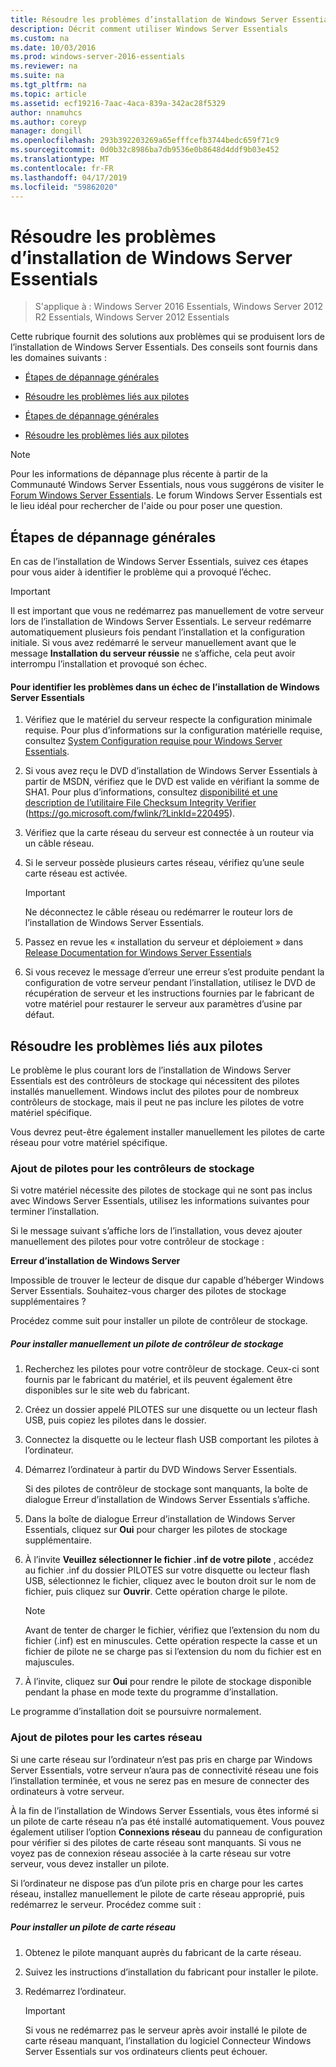 ```yaml
---
title: Résoudre les problèmes d’installation de Windows Server Essentials
description: Décrit comment utiliser Windows Server Essentials
ms.custom: na
ms.date: 10/03/2016
ms.prod: windows-server-2016-essentials
ms.reviewer: na
ms.suite: na
ms.tgt_pltfrm: na
ms.topic: article
ms.assetid: ecf19216-7aac-4aca-839a-342ac28f5329
author: nnamuhcs
ms.author: coreyp
manager: dongill
ms.openlocfilehash: 293b392203269a65efffcefb3744bedc659f71c9
ms.sourcegitcommit: 0d0b32c8986ba7db9536e0b8648d4ddf9b03e452
ms.translationtype: MT
ms.contentlocale: fr-FR
ms.lasthandoff: 04/17/2019
ms.locfileid: "59862020"
---
```

# <a name="troubleshoot-windows-server-essentials-installation"></a>Résoudre les problèmes d’installation de Windows Server Essentials

>S'applique à : Windows Server 2016 Essentials, Windows Server 2012 R2 Essentials, Windows Server 2012 Essentials

Cette rubrique fournit des solutions aux problèmes qui se produisent lors de l’installation de Windows Server Essentials. Des conseils sont fournis dans les domaines suivants :  
  

-   [Étapes de dépannage générales](Troubleshoot-Windows-Server-Essentials-installation.md#BKMK_GeneralTroubleshootingSteps)  
  
-   [Résoudre les problèmes liés aux pilotes](Troubleshoot-Windows-Server-Essentials-installation.md#BKMK_TroubleshootDrivers)  

-   [Étapes de dépannage générales](Troubleshoot-Windows-Server-Essentials-installation.md#BKMK_GeneralTroubleshootingSteps)  
  
-   [Résoudre les problèmes liés aux pilotes](Troubleshoot-Windows-Server-Essentials-installation.md#BKMK_TroubleshootDrivers)  

  
> [!NOTE]
>  Pour les informations de dépannage plus récente à partir de la Communauté Windows Server Essentials, nous vous suggérons de visiter le [Forum Windows Server Essentials](https://social.technet.microsoft.com/Forums/winserveressentials/threads). Le forum Windows Server Essentials est le lieu idéal pour rechercher de l'aide ou pour poser une question.  
  
##  <a name="BKMK_GeneralTroubleshootingSteps"></a> Étapes de dépannage générales  
 En cas de l’installation de Windows Server Essentials, suivez ces étapes pour vous aider à identifier le problème qui a provoqué l’échec.  
  
> [!IMPORTANT]
>  Il est important que vous ne redémarrez pas manuellement de votre serveur lors de l’installation de Windows Server Essentials. Le serveur redémarre automatiquement plusieurs fois pendant l’installation et la configuration initiale. Si vous avez redémarré le serveur manuellement avant que le message **Installation du serveur réussie** ne s’affiche, cela peut avoir interrompu l’installation et provoqué son échec.  
  
#### <a name="to-identify-issues-in-a-failed-installation-of-windows-server-essentials"></a>Pour identifier les problèmes dans un échec de l’installation de Windows Server Essentials  
  
1.  Vérifiez que le matériel du serveur respecte la configuration minimale requise. Pour plus d’informations sur la configuration matérielle requise, consultez [System Configuration requise pour Windows Server Essentials](../get-started/system-requirements.md).  
  
2.  Si vous avez reçu le DVD d’installation de Windows Server Essentials à partir de MSDN, vérifiez que le DVD est valide en vérifiant la somme de SHA1. Pour plus d’informations, consultez [disponibilité et une description de l’utilitaire File Checksum Integrity Verifier](https://go.microsoft.com/fwlink/?LinkId=220495) (https://go.microsoft.com/fwlink/?LinkId=220495).  
  
3.  Vérifiez que la carte réseau du serveur est connectée à un routeur via un câble réseau.  
  
4.  Si le serveur possède plusieurs cartes réseau, vérifiez qu’une seule carte réseau est activée.  
  
    > [!IMPORTANT]
    >  Ne déconnectez le câble réseau ou redémarrer le routeur lors de l’installation de Windows Server Essentials.  
  
5.  Passez en revue les « installation du serveur et déploiement » dans [Release Documentation for Windows Server Essentials](../get-started/release-notes.md)  
  
6.  Si vous recevez le message d’erreur une erreur s’est produite pendant la configuration de votre serveur pendant l’installation, utilisez le DVD de récupération de serveur et les instructions fournies par le fabricant de votre matériel pour restaurer le serveur aux paramètres d’usine par défaut.  
  
##  <a name="BKMK_TroubleshootDrivers"></a> Résoudre les problèmes liés aux pilotes  
 Le problème le plus courant lors de l’installation de Windows Server Essentials est des contrôleurs de stockage qui nécessitent des pilotes installés manuellement. Windows inclut des pilotes pour de nombreux contrôleurs de stockage, mais il peut ne pas inclure les pilotes de votre matériel spécifique.  
  
 Vous devrez peut-être également installer manuellement les pilotes de carte réseau pour votre matériel spécifique.  
  
###  <a name="BKMK_StorageDrivers"></a> Ajout de pilotes pour les contrôleurs de stockage  
 Si votre matériel nécessite des pilotes de stockage qui ne sont pas inclus avec Windows Server Essentials, utilisez les informations suivantes pour terminer l’installation.  
  
 Si le message suivant s’affiche lors de l’installation, vous devez ajouter manuellement des pilotes pour votre contrôleur de stockage :  
  
 **Erreur d’installation de Windows Server**  
  
 Impossible de trouver le lecteur de disque dur capable d’héberger Windows Server Essentials. Souhaitez-vous charger des pilotes de stockage supplémentaires ?  
  
 Procédez comme suit pour installer un pilote de contrôleur de stockage.  
  
##### <a name="to-manually-install-a-storage-controller-driver"></a>Pour installer manuellement un pilote de contrôleur de stockage  
  
1.  Recherchez les pilotes pour votre contrôleur de stockage. Ceux-ci sont fournis par le fabricant du matériel, et ils peuvent également être disponibles sur le site web du fabricant.  
  
2.  Créez un dossier appelé PILOTES sur une disquette ou un lecteur flash USB, puis copiez les pilotes dans le dossier.  
  
3.  Connectez la disquette ou le lecteur flash USB comportant les pilotes à l’ordinateur.  
  
4.  Démarrez l’ordinateur à partir du DVD Windows Server Essentials.  
  
     Si des pilotes de contrôleur de stockage sont manquants, la boîte de dialogue Erreur d’installation de Windows Server Essentials s’affiche.  
  
5.  Dans la boîte de dialogue Erreur d’installation de Windows Server Essentials, cliquez sur **Oui** pour charger les pilotes de stockage supplémentaire.  
  
6.  À l’invite **Veuillez sélectionner le fichier .inf de votre pilote** , accédez au fichier .inf du dossier PILOTES sur votre disquette ou lecteur flash USB, sélectionnez le fichier, cliquez avec le bouton droit sur le nom de fichier, puis cliquez sur **Ouvrir**. Cette opération charge le pilote.  
  
    > [!NOTE]
    >  Avant de tenter de charger le fichier, vérifiez que l’extension du nom du fichier (.inf) est en minuscules. Cette opération respecte la casse et un fichier de pilote ne se charge pas si l’extension du nom du fichier est en majuscules.  
  
7.  À l’invite, cliquez sur **Oui** pour rendre le pilote de stockage disponible pendant la phase en mode texte du programme d’installation.  
  
 Le programme d’installation doit se poursuivre normalement.  
  
###  <a name="BKMK_AddingNICdrivers"></a> Ajout de pilotes pour les cartes réseau  
 Si une carte réseau sur l’ordinateur n’est pas pris en charge par Windows Server Essentials, votre serveur n’aura pas de connectivité réseau une fois l’installation terminée, et vous ne serez pas en mesure de connecter des ordinateurs à votre serveur.  
  
 À la fin de l’installation de Windows Server Essentials, vous êtes informé si un pilote de carte réseau n’a pas été installé automatiquement. Vous pouvez également utiliser l’option **Connexions réseau** du panneau de configuration pour vérifier si des pilotes de carte réseau sont manquants. Si vous ne voyez pas de connexion réseau associée à la carte réseau sur votre serveur, vous devez installer un pilote.  
  
 Si l’ordinateur ne dispose pas d’un pilote pris en charge pour les cartes réseau, installez manuellement le pilote de carte réseau approprié, puis redémarrez le serveur. Procédez comme suit :  
  
##### <a name="to-install-a-network-adapter-driver"></a>Pour installer un pilote de carte réseau  
  
1.  Obtenez le pilote manquant auprès du fabricant de la carte réseau.  
  
2.  Suivez les instructions d’installation du fabricant pour installer le pilote.  
  
3.  Redémarrez l’ordinateur.  
  
    > [!IMPORTANT]
    >  Si vous ne redémarrez pas le serveur après avoir installé le pilote de carte réseau manquant, l’installation du logiciel Connecteur Windows Server Essentials sur vos ordinateurs clients peut échouer.

